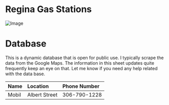 # Regina Gas Stations

![Image](https://economicdevelopmentregina.com/wp-content/uploads/2022/05/City-Skyline-Compressed-Keithe-Hershmiller-cropped-1.jpg)

# Database

This is a dynamic database that is open for public use. I typically scrape the data from the Google Maps. The information in this sheet updates quite frequently keep an eye on that. Let me know if you need any help related with the data base. 

| Name     | Location | Phone Number |
| :---------------- |:---------------- | :---------------- |
| Mobil   | Albert Street | 306-790-1228  |
